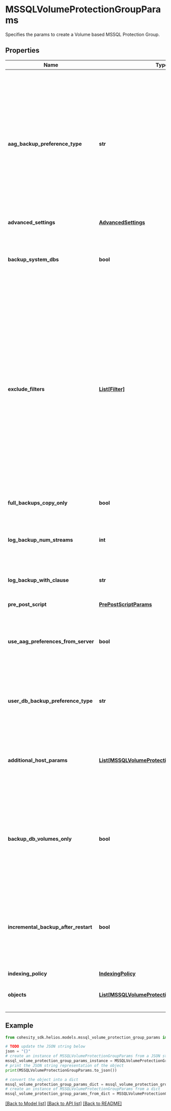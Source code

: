 # MSSQLVolumeProtectionGroupParams

Specifies the params to create a Volume based MSSQL Protection Group.

## Properties

Name | Type | Description | Notes
------------ | ------------- | ------------- | -------------
**aag_backup_preference_type** | **str** | Specifies the preference type for backing up databases that are part of an AAG. If not specified, then default preferences of the AAG server are applied. This field wont be applicable if user DB preference is set to skip AAG databases. | [optional] 
**advanced_settings** | [**AdvancedSettings**](AdvancedSettings.md) |  | [optional] 
**backup_system_dbs** | **bool** | Specifies whether to backup system databases. If not specified then parameter is set to true. | [optional] 
**exclude_filters** | [**List[Filter]**](Filter.md) | Specifies the list of exclusion filters applied during the group creation or edit. These exclusion filters can be wildcard supported strings or regular expressions. Objects satisfying the will filters will be excluded during backup and also auto protected objects will be ignored if filtered by any of the filters. | [optional] 
**full_backups_copy_only** | **bool** | Specifies whether full backups should be copy-only. | [optional] 
**log_backup_num_streams** | **int** | Specifies the number of streams to be used for log backups. | [optional] 
**log_backup_with_clause** | **str** | Specifies the WithClause to be used for log backups. | [optional] 
**pre_post_script** | [**PrePostScriptParams**](PrePostScriptParams.md) |  | [optional] 
**use_aag_preferences_from_server** | **bool** | Specifies whether or not the AAG backup preferences specified on the SQL Server host should be used. | [optional] 
**user_db_backup_preference_type** | **str** | Specifies the preference type for backing up user databases on the host. | [optional] 
**additional_host_params** | [**List[MSSQLVolumeProtectionGroupHostParams]**](MSSQLVolumeProtectionGroupHostParams.md) | Specifies settings which are to be applied to specific host containers in this protection group. | [optional] 
**backup_db_volumes_only** | **bool** | Specifies whether to only backup volumes on which the specified databases reside. If not specified (default), all the volumes of the host will be protected. | [optional] 
**incremental_backup_after_restart** | **bool** | Specifies whether or to perform incremental backups the first time after a server restarts. By default, a full backup will be performed. | [optional] 
**indexing_policy** | [**IndexingPolicy**](IndexingPolicy.md) |  | [optional] 
**objects** | [**List[MSSQLVolumeProtectionGroupObjectParams]**](MSSQLVolumeProtectionGroupObjectParams.md) | Specifies the list of object ids to be protected. | 

## Example

```python
from cohesity_sdk.helios.models.mssql_volume_protection_group_params import MSSQLVolumeProtectionGroupParams

# TODO update the JSON string below
json = "{}"
# create an instance of MSSQLVolumeProtectionGroupParams from a JSON string
mssql_volume_protection_group_params_instance = MSSQLVolumeProtectionGroupParams.from_json(json)
# print the JSON string representation of the object
print(MSSQLVolumeProtectionGroupParams.to_json())

# convert the object into a dict
mssql_volume_protection_group_params_dict = mssql_volume_protection_group_params_instance.to_dict()
# create an instance of MSSQLVolumeProtectionGroupParams from a dict
mssql_volume_protection_group_params_from_dict = MSSQLVolumeProtectionGroupParams.from_dict(mssql_volume_protection_group_params_dict)
```
[[Back to Model list]](../README.md#documentation-for-models) [[Back to API list]](../README.md#documentation-for-api-endpoints) [[Back to README]](../README.md)


